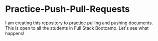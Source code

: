 # Practice-Push-Pull-Requests

I am creating this repository to practice pulling and pushing documents.
This is open to all the students in Full Stack Bootcamp.
Let's see what happens!
